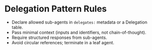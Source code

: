 # Delegation Pattern Rules
- Declare allowed sub-agents in `delegates:` metadata or a Delegation table.
- Pass minimal context (inputs and identifiers, not chain-of-thought).
- Require structured responses from sub-agents.
- Avoid circular references; terminate in a leaf agent.
